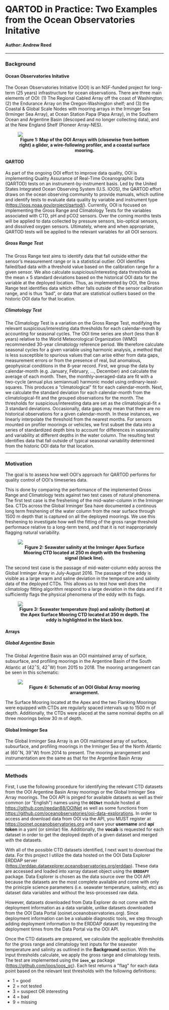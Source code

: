 <!-- #region -->
# QARTOD in Practice: Two Examples from the Ocean Observatories Initative
#### Author: Andrew Reed

---
### Background

#### Ocean Observatories Initative
The Ocean Observatories Initiative (OOI) is an NSF-funded project for long-term (25 years) infrastructure for ocean observations. There are three main elements of OOI: (1) The Regional Cabled Array off the coast of Washington; (2) the Endurance Array on the Oregon-Washington shelf; and (3) the Coastal & Global Scale Nodes with mooring arrays in the Irminger Sea (Irminger Sea Array), at Ocean Station Papa (Papa Array), in the Southern Ocean and Argentine Basin (descoped and no longer collecting data), and at the New England Shelf (Pioneer Array-NES). 

<figure>
<img src="documents/overview.png">
<figcaption align = "center"><b>Figure 1: Map of the OOI Arrays with (closewise from bottom right) a glider, a wire-following profiler, and a coastal surface mooring.</b></figcaption>
</figure>



#### QARTOD
As part of the ongoing OOI effort to improve data quality, OOI is implementing Quality Assurance of Real-Time Oceanographic Data (QARTOD) tests on an instrument-by-instrument basis. Led by the United States Integrated Ocean Observing System (U.S. IOOS), the QARTOD effort draws on the ocean observing community to provide manuals, which outline and identify tests to evaluate data quality by variable and instrument type (https://ioos.noaa.gov/project/qartod/). Currently, OOI is focused on implementing the Gross Range and Climatology Tests for the variables associated with CTD, pH and pCO2 sensors. Over the coming months tests will be applied to data collected by pressure sensors, bio-optical sensors, and dissolved oxygen sensors. Ultimately, where and when appropriate, QARTOD tests will be applied to the relevant variables for all OOI sensors.

##### Gross Range Test
The Gross Range test aims to identify data that fall outside either the sensor’s measurement range or is a statistical outlier. OOI identifies failed/bad data with a threshold value based on the calibration range for a given sensor. We also calculate suspicious/interesting data thresholds as the mean ± 5 standard deviations based on the historical OOI data for the variable at the deployed location. Thus, as implemented by OOI, the Gross Range test identifies data which either falls outside of the sensor calibration range, and is thus “bad”, or data that are statistical outliers based on the historic OOI data for that location.

##### Climatology Test
The Climatology Test is a variation on the Gross Range Test, modifying the relevant suspicious/interesting data thresholds for each calendar-month by accounting for seasonal cycles. The OOI time series are short (less than 8 years) relative to the World Meteorological Organization (WMO) recommended 30-year climatology reference period. We therefore calculate seasonal cycles for a given variable using harmonic analysis, a method that is less susceptible to spurious values that can arise either from data gaps, measurement errors or from the presence of real, but anomalous, geophysical conditions in the 8-year record.  First, we group the data by calendar-month (e.g. January, February, …, December) and calculate the average of each month. Then, the monthly-averaged-data are fit with a two-cycle (annual plus semiannual) harmonic model using ordinary-least-squares. This produces a “climatological” fit for each calendar-month. Next, we calculate the standard deviation for each calendar-month from the climatological-fit and the grouped observations for the month. The thresholds for suspicious/interesting data are set as the climatological-fit ± 3 standard deviations. Occasionally, data gaps may mean that there are no historical observations for a given calendar-month. In these instances, we linearly interpolate the threshold from the nearest months. For sensors mounted on profiler moorings or vehicles, we first subset the data into a series of standardized depth bins to account for differences in seasonality and variability at different depths in the water column. The resulting test identifies data that fall outside of typical seasonal variability determined from the historic OOI data for that location.

---
### Motivation
The goal is to assess how well OOI's approach for QARTOD performs for quality control of OOI's timeseries data. 

This is done by comparing the performance of the implemented Gross Range and Climatology tests against two test cases of natural phenomena. The first test case is the freshening of the mid-water-column in the Irminger Sea. CTDs across the Global Irminger Sea have documented a continous long term freshening of the water column from the near surface through 1500 m depth that is captured on all the deployed moorings. We use this freshening to investigate how well the fitting of the gross range threshold performace relative to a long-term trend, and that it is not inappropriately flagging natural variability.

<figure>
<img src="documents/irminger_freshening.png">
<figcaption align = "center"><b>Figure 2: Seawater salinity at the Irminger Apex Surface Mooring CTD located at 250 m depth with the freshening signal (black line). </b></figcaption>
</figure>

The second test case is the passage of mid-water-column eddy across the Global Irminger Array in July-August 2016. The passage of the eddy is visible as a large warm and saline deviation in the temperature and salinity data of the deployed CTDs. This allows us to test how well does the climatology fitting algorithm respond to a large deviation in the data and if it sufficiently flags the physical phenomena of the eddy with its flags.

<figure>
<img src="documents/argentine_basin_eddy.png">
<figcaption align = "center"><b>Figure 3: Seawater temperature (top) and salinity (bottom) at the Apex Surface Mooring CTD located at 350 m depth. The eddy is highlighted in the black box.</b></figcaption>
</figure>

#### Arrays
##### Global Argentine Basin
The Global Argentine Basin was an OOI maintained array of surface, subsurface, and profiling moorings in the Argentine Basin of the South Atlantic at (42$^{\circ}$S, 42$^{\circ}$W) from 2015 to 2018. The mooring arrangement can be seen in this schematic: 


<figure>
<img src="documents/global_array.png">
<figcaption align="center"><b>Figure 4: Schematic of an OOI Global Array mooring arrangement.</b></figcaption>
</figure>
    

The Surface Mooring located at the Apex and the two Flanking Moorings were equipped with CTDs are regularly spaced intervals up to 1500 m of depth. Additionally, the CTDs were placed at the same nominal depths on all three moorings below 30 m of depth.

#### Global Irminger Sea
The Global Irminger Sea Array is an OOI maintained array of surface, subsurface, and profiling moorings in the Irminger Sea of the North Atlantic at (60$^{\circ}$N, 39$^{\circ}$W) from 2014 to present. The mooring arrangement and instrumentation are the same as that for the Argentine Basin Array 

---
### Methods

First, I use the following procedure for identifying the relevant CTD datasets from the OOI Argentine Basin Array moorings or the Global Irminger Sea Array moorings. The OOI API is pinged for available datasets as well as their common (or "English") names using the **```OOINet```** module hosted at https://github.com/reedan88/OOINet as well as some functions from https://github.com/oceanobservatories/ooi-data-explorations. In order to access and download data from OOI via the API, you MUST register at https://ooinet.oceanobservatories.org and save your **username** and **api token** in a yaml (or similar) file. Additionally, the **vocab** is requested for each dataset in order to get the deployed depth of a given dataset and merged with the datasets.

With all of the possible CTD datasets identified, I next want to download the data. For this project I utilize the data hosted on the OOI Data Explorer ERDDAP server (https://erddap.dataexplorer.oceanobservatories.org/erddap). These data are accessed and loaded into xarray dataset object using the **```ERDDAPY```** package. Data Explorer is chosen as the data source over the OOI API because the datasets are the most complete available and come with only the prinicple science parameters (i.e. seawater temperature, salinity, etc) as dataset data variables and without the less-processed raw data. 

However, datasets downloaded from Data Explorer do not come with the deployment information as a data variable, unlike datasets downloaded from the OOI Data Portal (ooinet.oceanobservatories.org). Since deployment information can be a valuable diagnostic tools, we step through adding deployment information to the ERDDAP dataset by requesting the deployment times from the Data Portal via the OOI API.

Once the CTD datasets are prepared, we calculate the applicable thresholds for the gross range and climatology test inputs for the seawater temperature and salinity as outlined in the **Background** section. With the input thresholds calculate, we apply the gross range and climatology tests. The test are implemented using the **```ioos_qc```** package (https://github.com/ioos/ioos_qc). Each test returns a "flag" for each data point based on the relevant test thresholds with the following definitions:
* 1 = good
* 2 = not tested
* 3 = suspect OR interesting
* 4 = bad
* 9 = missing
<!-- #endregion -->

```python

```
